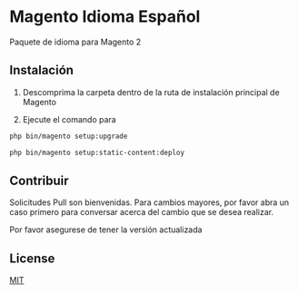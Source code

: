 # Magento Idioma Español

Paquete de idioma para Magento 2

## Instalación

1. Descomprima la carpeta dentro de la ruta de instalación principal de Magento

2. Ejecute el comando para 

```bash
php bin/magento setup:upgrade
```

```bash
php bin/magento setup:static-content:deploy
```

## Contribuir
Solicitudes Pull son bienvenidas. Para cambios mayores, por favor abra un caso primero para conversar acerca del cambio que se desea realizar.

Por favor asegurese de tener la versión actualizada

## License
[MIT](https://choosealicense.com/licenses/mit/)